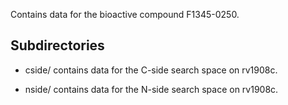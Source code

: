 Contains data for the bioactive compound F1345-0250.

## Subdirectories

- cside/ contains data for the C-side search space on rv1908c.

- nside/ contains data for the N-side search space on rv1908c.

